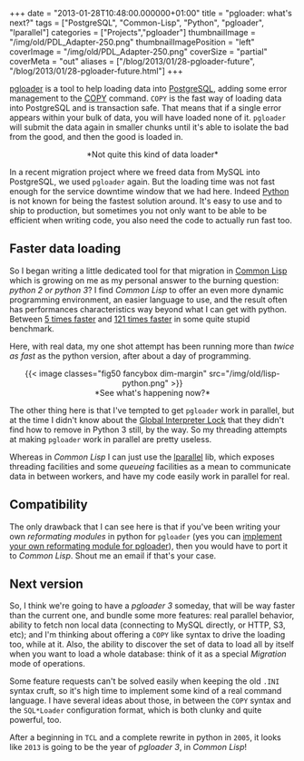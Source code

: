+++
date = "2013-01-28T10:48:00.000000+01:00"
title = "pgloader: what's next?"
tags = ["PostgreSQL", "Common-Lisp", "Python", "pgloader", "lparallel"]
categories = ["Projects","pgloader"]
thumbnailImage = "/img/old/PDL_Adapter-250.png"
thumbnailImagePosition = "left"
coverImage = "/img/old/PDL_Adapter-250.png"
coverSize = "partial"
coverMeta = "out"
aliases = ["/blog/2013/01/28-pgloader-future",
           "/blog/2013/01/28-pgloader-future.html"]
+++

[pgloader](../../../pgsql/pgloader.html) is a tool to help loading data into 
[PostgreSQL](http://www.postgresql.org/), adding some error
management to the 
[COPY](http://www.postgresql.org/docs/9.2/interactive/sql-copy.html) command. 
`COPY` is the fast way of loading data into
PostgreSQL and is transaction safe. That means that if a single error
appears within your bulk of data, you will have loaded none of it. 
`pgloader`
will submit the data again in smaller chunks until it's able to isolate the
bad from the good, and then the good is loaded in.

<center>*Not quite this kind of data loader*</center>

In a recent migration project where we freed data from MySQL into
PostgreSQL, we used 
`pgloader` again. But the loading time was not fast enough
for the service downtime window that we had here. Indeed 
[Python](http://www.python.org/) is not known
for being the fastest solution around. It's easy to use and to ship to
production, but sometimes you not only want to be able to be efficient when
writing code, you also need the code to actually run fast too.


## Faster data loading

So I began writing a little dedicated tool for that migration in 
[Common Lisp](http://cliki.net/)
which is growing on me as my personal answer to the burning question: 
*python
2 or python 3*? I find 
*Common Lisp* to offer an even more dynamic programming
environment, an easier language to use, and the result often has
performances characteristics way beyond what I can get with python. Between
[5 times faster](http://tapoueh.org/blog/2012/07/10-solving-sudoku.html) and 
[121 times faster](http://tapoueh.org/blog/2012/08/20-performance-the-easiest-way.html) in some quite stupid benchmark.

Here, with real data, my one shot attempt has been running more than 
*twice
as fast* as the python version, after about a day of programming.

<center>
{{< image classes="fig50 fancybox dim-margin" src="/img/old/lisp-python.png" >}}
</center>

<center>*See what's happening now?*</center>

The other thing here is that I've tempted to get 
`pgloader` work in parallel,
but at the time I didn't know about the 
[Global Interpreter Lock](http://docs.python.org/3/c-api/init.html#threads) that they
didn't find how to remove in Python 3 still, by the way. So my threading
attempts at making 
`pgloader` work in parallel are pretty useless.

Whereas in 
*Common Lisp* I can just use the 
[lparallel](http://lparallel.org/) lib, which exposes
threading facilities and some 
*queueing* facilities as a mean to communicate
data in between workers, and have my code easily work in parallel for real.


## Compatibility

The only drawback that I can see here is that if you've been writing your
own 
*reformating modules* in python for 
`pgloader` (yes you can
[implement your own reformating module for pgloader](http://tapoueh.org/pgsql/pgloader.html#sec21)), then you would have to
port it to 
*Common Lisp*. Shout me an email if that's your case.


## Next version

So, I think we're going to have a 
*pgloader 3* someday, that will be way
faster than the current one, and bundle some more features: real parallel
behavior, ability to fetch non local data (connecting to MySQL directly, or
HTTP, S3, etc); and I'm thinking about offering a 
`COPY` like syntax to drive
the loading too, while at it. Also, the ability to discover the set of data
to load all by itself when you want to load a whole database: think of it as
a special 
*Migration* mode of operations.

Some feature requests can't be solved easily when keeping the old 
`.INI`
syntax cruft, so it's high time to implement some kind of a real command
language. I have several ideas about those, in between the 
`COPY` syntax and
the 
`SQL*Loader` configuration format, which is both clunky and quite
powerful, too.

After a beginning in 
`TCL` and a complete rewrite in python in 
`2005`, it looks
like 
`2013` is going to be the year of 
*pgloader 3*, in 
*Common Lisp*!
